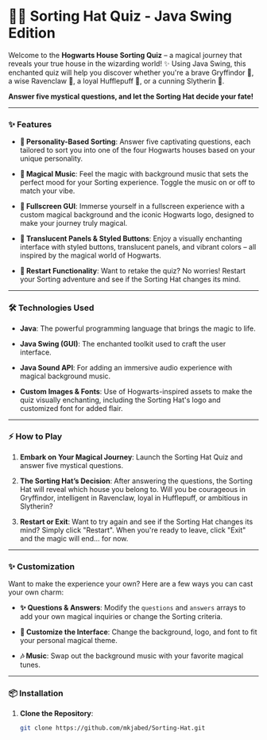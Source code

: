 # 🧙‍♂️ Sorting Hat Quiz - Java Swing Edition

Welcome to the **Hogwarts House Sorting Quiz** – a magical journey that reveals your true house in the wizarding world! ✨ Using Java Swing, this enchanted quiz will help you discover whether you're a brave Gryffindor 🦁, a wise Ravenclaw 🦅, a loyal Hufflepuff 🦡, or a cunning Slytherin 🐍.

**Answer five mystical questions, and let the Sorting Hat decide your fate!**

---

### ✨ Features

- **🧠 Personality-Based Sorting**: Answer five captivating questions, each tailored to sort you into one of the four Hogwarts houses based on your unique personality.
  
- **🎵 Magical Music**: Feel the magic with background music that sets the perfect mood for your Sorting experience. Toggle the music on or off to match your vibe.

- **🌄 Fullscreen GUI**: Immerse yourself in a fullscreen experience with a custom magical background and the iconic Hogwarts logo, designed to make your journey truly magical.

- **🎨 Translucent Panels & Styled Buttons**: Enjoy a visually enchanting interface with styled buttons, translucent panels, and vibrant colors – all inspired by the magical world of Hogwarts.

- **🔁 Restart Functionality**: Want to retake the quiz? No worries! Restart your Sorting adventure and see if the Sorting Hat changes its mind.

---

### 🛠️ Technologies Used

- **Java**: The powerful programming language that brings the magic to life.
  
- **Java Swing (GUI)**: The enchanted toolkit used to craft the user interface.

- **Java Sound API**: For adding an immersive audio experience with magical background music.

- **Custom Images & Fonts**: Use of Hogwarts-inspired assets to make the quiz visually enchanting, including the Sorting Hat's logo and customized font for added flair.

---

### ⚡ How to Play

1. **Embark on Your Magical Journey**: Launch the Sorting Hat Quiz and answer five mystical questions.
   
2. **The Sorting Hat’s Decision**: After answering the questions, the Sorting Hat will reveal which house you belong to. Will you be courageous in Gryffindor, intelligent in Ravenclaw, loyal in Hufflepuff, or ambitious in Slytherin?

3. **Restart or Exit**: Want to try again and see if the Sorting Hat changes its mind? Simply click "Restart". When you're ready to leave, click "Exit" and the magic will end... for now.

---

### ✨ Customization

Want to make the experience your own? Here are a few ways you can cast your own charm:

- **✨ Questions & Answers**: Modify the `questions` and `answers` arrays to add your own magical inquiries or change the Sorting criteria.
  
- **🎨 Customize the Interface**: Change the background, logo, and font to fit your personal magical theme.
  
- **🎶 Music**: Swap out the background music with your favorite magical tunes.

---

### 📦 Installation

1. **Clone the Repository**:

   ```bash
   git clone https://github.com/mkjabed/Sorting-Hat.git
